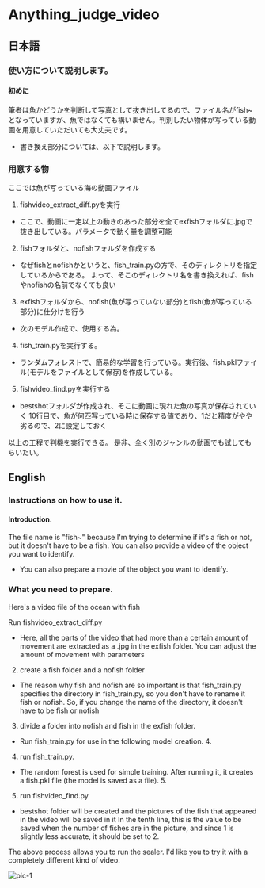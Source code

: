 # Anything_judge_video

## 日本語
### 使い方について説明します。
#### 初めに
筆者は魚かどうかを判断して写真として抜き出してるので、ファイル名がfish~となっていますが、魚ではなくても構いません。判別したい物体が写っている動画を用意していただいても大丈夫です。
+ 書き換え部分については、以下で説明します。

### 用意する物
ここでは魚が写っている海の動画ファイル

1. fishvideo_extract_diff.pyを実行
 + ここで、動画に一定以上の動きのあった部分を全てexfishフォルダに.jpgで抜き出している。パラメータで動く量を調整可能

2. fishフォルダと、nofishフォルダを作成する
 + なぜfishとnofishかというと、fish_train.pyの方で、そのディレクトリを指定しているからである。
    よって、そこのディレクトリ名を書き換えれば、fishやnofishの名前でなくても良い

3. exfishフォルダから、nofish(魚が写っていない部分)とfish(魚が写っている部分)に仕分けを行う
 + 次のモデル作成で、使用する為。

4. fish_train.pyを実行する。
 + ランダムフォレストで、簡易的な学習を行っている。実行後、fish.pklファイル(モデルをファイルとして保存)を作成している。

5. fishvideo_find.pyを実行する
 + bestshotフォルダが作成され、そこに動画に現れた魚の写真が保存されていく
    10行目で、魚が何匹写っている時に保存する値であり、1だと精度がやや劣るので、2に設定しておく

以上の工程で判機を実行できる。
是非、全く別のジャンルの動画でも試してもらいたい。

## English

### Instructions on how to use it.
#### Introduction.
The file name is "fish~" because I'm trying to determine if it's a fish or not, but it doesn't have to be a fish. You can also provide a video of the object you want to identify.
+ You can also prepare a movie of the object you want to identify.

### What you need to prepare.
Here's a video file of the ocean with fish

Run fishvideo_extract_diff.py
 + Here, all the parts of the video that had more than a certain amount of movement are extracted as a .jpg in the exfish folder. You can adjust the amount of movement with parameters

2. create a fish folder and a nofish folder
 + The reason why fish and nofish are so important is that fish_train.py specifies the directory in fish_train.py, so you don't have to rename it fish or nofish.
    So, if you change the name of the directory, it doesn't have to be fish or nofish

3. divide a folder into nofish and fish in the exfish folder.
 + Run fish_train.py for use in the following model creation. 4.

4. run fish_train.py.
 + The random forest is used for simple training. After running it, it creates a fish.pkl file (the model is saved as a file). 5.

5. run fishvideo_find.py
 + bestshot folder will be created and the pictures of the fish that appeared in the video will be saved in it
    In the tenth line, this is the value to be saved when the number of fishes are in the picture, and since 1 is slightly less accurate, it should be set to 2.

The above process allows you to run the sealer.
I'd like you to try it with a completely different kind of video.

![pic-1](https://i.gyazo.com/974dafe7ae4773259524df7a7ec4ce7e.png)
